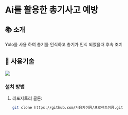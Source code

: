 # Ai를 활용한 총기사고 예방



## 📚 소개

Yolo를 사용 하여 총기를 인식하고 총기가 인식 되었을때 후속 조치

## 🚀 사용기술
<img src="https://img.shields.io/badge/JAVA-007396?
          style=flat&logo=Java&logoColor=white"/>

### 설치 방법

1. 레포지토리 클론:
   ```bash
   git clone https://github.com/사용자이름/프로젝트이름.git
